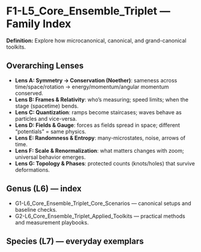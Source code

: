# F1-L5_Core_Ensemble_Triplet — Family Index
**Definition:** Explore how microcanonical, canonical, and grand-canonical toolkits.

## Overarching Lenses

- **Lens A: Symmetry -> Conservation (Noether)**: sameness across time/space/rotation → energy/momentum/angular momentum conserved.
- **Lens B: Frames & Relativity**: who’s measuring; speed limits; when the stage (spacetime) bends.
- **Lens C: Quantization**: ramps become staircases; waves behave as particles and vice-versa.
- **Lens D: Fields & Gauge**: forces as fields spread in space; different “potentials” = same physics.
- **Lens E: Randomness & Entropy**: many-microstates, noise, arrows of time.
- **Lens F: Scale & Renormalization**: what matters changes with zoom; universal behavior emerges.
- **Lens G: Topology & Phases**: protected counts (knots/holes) that survive deformations.

## Genus (L6) — index
- G1-L6_Core_Ensemble_Triplet_Core_Scenarios — canonical setups and baseline checks.
- G2-L6_Core_Ensemble_Triplet_Applied_Toolkits — practical methods and measurement playbooks.

## Species (L7) — everyday exemplars
